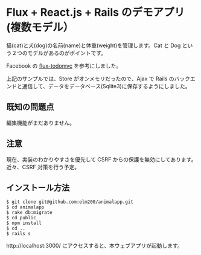 # Flux + React.js + Rails のデモアプリ(複数モデル）

猫(cat)と犬(dog)の名前(name)と体重(weight)を管理します。Cat と Dog という２つのモデルがあるのがポイントです。

Facebook の [flux-todomvc](https://github.com/facebook/flux/tree/master/examples/flux-todomvc) を参考にしました。

上記のサンプルでは、Store がオンメモリだったので、Ajax で Rails のバックエンドと通信して、データをデータベース(Sqlite3)に保存するようにしました。

## 既知の問題点
編集機能がまだありません。

## 注意
現在、実装のわかりやすさを優先して CSRF からの保護を無効にしてあります。近々、CSRF 対策を行う予定。

## インストール方法

```
$ git clone git@github.com:elm200/animalapp.git
$ cd animalapp
$ rake db:migrate
$ cd public
$ npm install
$ cd ..
$ rails s
```

http://localhost:3000/ にアクセスすると、本ウェブアプリが起動します。
